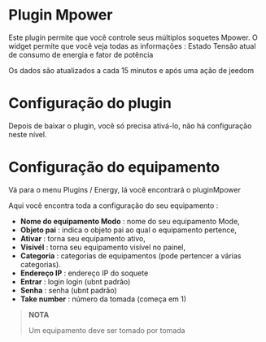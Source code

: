 # Plugin Mpower

Este plugin permite que você controle seus múltiplos soquetes Mpower. O widget permite que você veja todas as informações : Estado Tensão atual de consumo de energia e fator de potência

Os dados são atualizados a cada 15 minutos e após uma ação de jeedom

# Configuração do plugin

Depois de baixar o plugin, você só precisa ativá-lo, não há configuração neste nível.

# Configuração do equipamento

Vá para o menu Plugins / Energy, lá você encontrará o pluginMpower

Aqui você encontra toda a configuração do seu equipamento :

-   **Nome do equipamento Modo** : nome do seu equipamento Mode,
-   **Objeto pai** : indica o objeto pai ao qual o equipamento pertence,
-   **Ativar** : torna seu equipamento ativo,
-   **Visivél** : torna seu equipamento visível no painel,
-   **Categoria** : categorias de equipamentos (pode pertencer a várias categorias).
-   **Endereço IP** : endereço IP do soquete
-   **Entrar** : login login (ubnt padrão)
-   **Senha** : senha (ubnt padrão)
-   **Take number** : número da tomada (começa em 1)

> **NOTA**
>
> Um equipamento deve ser tomado por tomada
